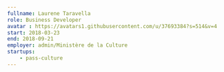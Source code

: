 ```yaml
---
fullname: Laurene Taravella
role: Business Developer
avatar : https://avatars1.githubusercontent.com/u/37693384?s=514&v=4
start: 2018-03-23
end: 2018-09-21
employer: admin/Ministère de la Culture
startups:
    - pass-culture
---
```

